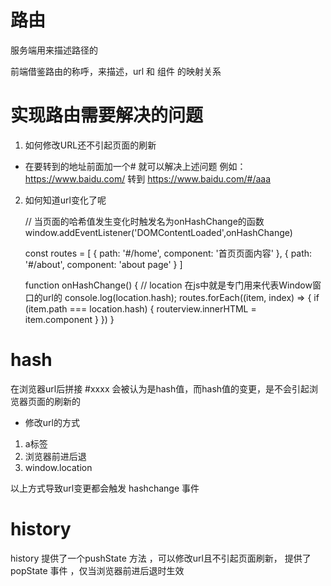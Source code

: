 # 路由
服务端用来描述路径的

前端借鉴路由的称呼，来描述，url 和 组件 的映射关系

# 实现路由需要解决的问题
1. 如何修改URL还不引起页面的刷新
- 在要转到的地址前面加一个# 就可以解决上述问题
例如： https://www.baidu.com/ 转到 https://www.baidu.com/#/aaa

2. 如何知道url变化了呢

      // 当页面的哈希值发生变化时触发名为onHashChange的函数
      window.addEventListener('DOMContentLoaded',onHashChange)

      const routes = [
        {
          path: '#/home',
          component: '首页页面内容'
        },
        {
          path: '#/about',
          component: 'about page'
        }
      ]

      function onHashChange() {
        // location 在js中就是专门用来代表Window窗口的url的
        console.log(location.hash);
        routes.forEach((item, index) => {
          if (item.path === location.hash) {
            routerview.innerHTML = item.component
          }
        })
      }


# hash
在浏览器url后拼接 #xxxx 会被认为是hash值，而hash值的变更，是不会引起浏览器页面的刷新的


- 修改url的方式
1. a标签
2. 浏览器前进后退
3. window.location

以上方式导致url变更都会触发 hashchange 事件

# history 
history 提供了一个pushState 方法 ，可以修改url且不引起页面刷新，
提供了popState 事件 ，仅当浏览器前进后退时生效